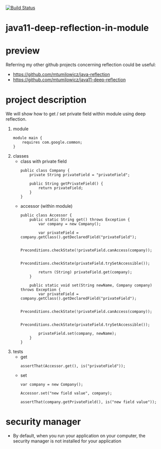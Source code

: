 [![Build Status](https://travis-ci.com/mtumilowicz/java11-deep-reflection-in-module.svg?branch=master)](https://travis-ci.com/mtumilowicz/java11-deep-reflection-in-module)

# java11-deep-reflection-in-module

# preview
Referring my other github projects concerning reflection could be
useful:
* https://github.com/mtumilowicz/java-reflection
* https://github.com/mtumilowicz/java11-deep-reflection

# project description
We will show how to get / set private field within module
using deep reflection.
1. module
    ```
    module main {
        requires com.google.common;
    }
    ```
1. classes
    * class with private field
        ```
        public class Company {
            private String privateField = "privateField";
        
            public String getPrivateField() {
                return privateField;
            }
        }
        ```
    * accessor (within module)
        ```
        public class Accessor {
            public static String get() throws Exception {
                var company = new Company();
        
                var privateField = company.getClass().getDeclaredField("privateField");
        
                Preconditions.checkState(!privateField.canAccess(company));
        
                Preconditions.checkState(privateField.trySetAccessible());
        
                return (String) privateField.get(company);
            }
            
            public static void set(String newName, Company company) throws Exception {
                var privateField = company.getClass().getDeclaredField("privateField");
        
                Preconditions.checkState(!privateField.canAccess(company));
        
                Preconditions.checkState(privateField.trySetAccessible());
        
                privateField.set(company, newName);
            }
        }
        ```
1. tests
    * get
        ```
        assertThat(Accessor.get(), is("privateField"));
        ```
    * set
        ```
        var company = new Company();
        
        Accessor.set("new field value", company);
        
        assertThat(company.getPrivateField(), is("new field value"));
        ```
        
# security manager
* By default, when you run
  your application on your computer, the security manager is not installed for your application